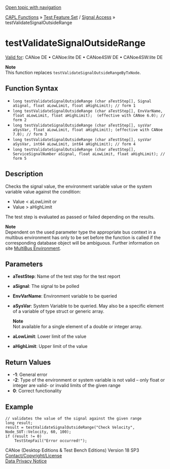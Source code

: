 [Open topic with navigation](../../../../../CANoeDEFamily.htm#Topics/CAPLFunctions/Test/Functions/CAPLfunctionTestValidateSignalOutsideRange.md)

[CAPL Functions](../../CAPLfunctions.md) » [Test Feature Set](../CAPLfunctionsTFSOverview.md) / [Signal Access](../../SignalAccess/CAPLfunctionsSignalAccessOverview.md) » testValidateSignalOutsideRange

# testValidateSignalOutsideRange

[Valid for](../../../Shared/FeatureAvailability.md):  CANoe DE •  CANoe:lite DE •  CANoe4SW DE •  CANoe4SW:lite DE

**Note**  
This function replaces `testValidateSignalOutsideRangeByTxNode`.

## Function Syntax

- `long testValidateSignalOutsideRange (char aTestStep[], Signal aSignal, float aLowLimit, float aHighLimit); // form 1`
- `long testValidateSignalOutsideRange (char aTestStep[], EnvVarName, float aLowLimit, float aHighLimit);  (effective with CANoe 6.0); // form 2`
- `long testValidateSignalOutsideRange (char aTestStep[], sysVar aSysVar, float aLowLimit, float aHighLimit); (effective with CANoe 7.0); // form 3`
- `long testValidateSignalOutsideRange (char aTestStep[], sysVar aSysVar, int64 aLowLimit, int64 aHighLimit); // form 4`
- `long testValidateSignalOutsideRange (char aTestStep[], ServiceSignalNumber aSignal, float aLowLimit, float aHighLimit); // form 5`

## Description

Checks the signal value, the environment variable value or the system variable value against the condition:

- Value < aLowLimit or
- Value > aHighLimit

The test step is evaluated as passed or failed depending on the results.

**Note**  
Dependent on the used parameter type the appropriate bus context in a multibus environment has only to be set before the function is called if the corresponding database object will be ambiguous. Further information on site [MultiBus Environment](../../../Shared/CAPL/General/TestMultiBusEnvironment.md).

## Parameters

- **aTestStep**: Name of the test step for the test report
- **aSignal**: The signal to be polled
- **EnvVarName**: Environment variable to be queried
- **aSysVar**: System Variable to be queried. May also be a specific element of a variable of type struct or generic array.

  **Note**  
  Not available for a single element of a double or integer array.

- **aLowLimit**: Lower limit of the value
- **aHighLimit**: Upper limit of the value

## Return Values

- **-1**: General error
- **-2**: Type of the environment or system variable is not valid – only float or integer are valid- or invalid limits of the given range
- **0**: Correct functionality

## Example

```plaintext
// validates the value of the signal against the given range
long result;
result = testValidateSignalOutsideRange("Check Velocity", Node_SUT::Velocity, 60, 100);
if (result != 0)
    TestStepFail("Error occurred!");
```

CANoe (Desktop Editions & Test Bench Editions) Version 18 SP3  
[Contact/Copyright/License](../../../Shared/ContactCopyrightLicense.md)  
[Data Privacy Notice](https://www.vector.com/int/en/company/get-info/privacy-policy/)
